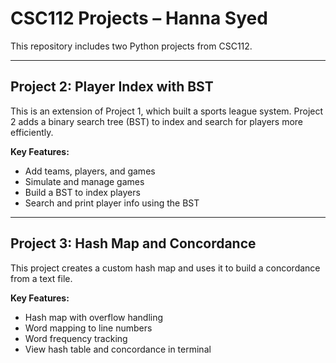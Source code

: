# CSC112 Projects – Hanna Syed

This repository includes two Python projects from CSC112.

---

## Project 2: Player Index with BST

This is an extension of Project 1, which built a sports league system. Project 2 adds a binary search tree (BST) to index and search for players more efficiently.

**Key Features:**
- Add teams, players, and games
- Simulate and manage games
- Build a BST to index players
- Search and print player info using the BST

---

## Project 3: Hash Map and Concordance

This project creates a custom hash map and uses it to build a concordance from a text file.

**Key Features:**
- Hash map with overflow handling
- Word mapping to line numbers
- Word frequency tracking
- View hash table and concordance in terminal


